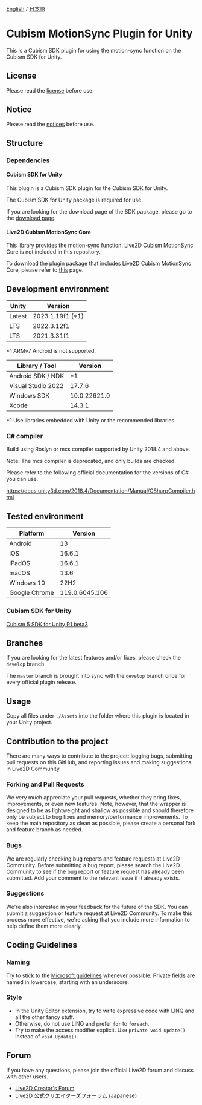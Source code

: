 [English](README.md) / [日本語](README.ja.md)


# Cubism MotionSync Plugin for Unity

This is a Cubism SDK plugin for using the motion-sync function on the Cubism SDK for Unity.

## License

Please read the [license](LICENSE.md) before use.

## Notice

Please read the [notices](NOTICE.md) before use.

## Structure

### Dependencies

#### Cubism SDK for Unity

This plugin is a Cubism SDK plugin for the Cubism SDK for Unity.

The Cubism SDK for Unity package is required for use.

If you are looking for the download page of the SDK package, please go to the [download page](https://www.live2d.com/download/cubism-sdk/download-unity/).

#### Live2D Cubism MotionSync Core

This library provides the motion-sync function. Live2D Cubism MotionSync Core is not included in this repository.

To download the plugin package that includes Live2D Cubism MotionSync Core, please refer to [this](https://www.live2d.com/sdk/download/motionsync/) page.

## Development environment

| Unity | Version |
| --- | --- |
| Latest | 2023.1.19f1 (*1) |
| LTS | 2022.3.12f1 |
| LTS | 2021.3.31f1 |

*1 ARMv7 Android is not supported.

| Library / Tool | Version |
| --- | --- |
| Android SDK / NDK | *1 |
| Visual Studio 2022 | 17.7.6 |
| Windows SDK | 10.0.22621.0 |
| Xcode | 14.3.1 |

*1 Use libraries embedded with Unity or the recommended libraries.

### C# compiler

Build using Roslyn or mcs compiler supported by Unity 2018.4 and above.

Note: The mcs compiler is deprecated, and only builds are checked.

Please refer to the following official documentation for the versions of C# you can use.

https://docs.unity3d.com/2018.4/Documentation/Manual/CSharpCompiler.html

## Tested environment

| Platform | Version |
| --- | --- |
| Android | 13 |
| iOS | 16.6.1 |
| iPadOS | 16.6.1 |
| macOS | 13.6 |
| Windows 10 | 22H2 |
| Google Chrome | 119.0.6045.106 |

### Cubism SDK for Unity

[Cubism 5 SDK for Unity R1 beta3](https://github.com/Live2D/CubismUnityComponents/releases/tag/5-r.1-beta.3)

## Branches

If you are looking for the latest features and/or fixes, please check the `develop` branch.

The `master` branch is brought into sync with the `develop` branch once for every official plugin release.

## Usage

Copy all files under `./Assets` into the folder where this plugin is located in your Unity project.

## Contribution to the project

There are many ways to contribute to the project: logging bugs, submitting pull requests on this GitHub, and reporting issues and making suggestions in Live2D Community.

### Forking and Pull Requests

We very much appreciate your pull requests, whether they bring fixes, improvements, or even new features. Note, however, that the wrapper is designed to be as lightweight and shallow as possible and should therefore only be subject to bug fixes and memory/performance improvements. To keep the main repository as clean as possible, please create a personal fork and feature branch as needed.

### Bugs

We are regularly checking bug reports and feature requests at Live2D Community. Before submitting a bug report, please search the Live2D Community to see if the bug report or feature request has already been submitted. Add your comment to the relevant issue if it already exists.

### Suggestions

We're also interested in your feedback for the future of the SDK. You can submit a suggestion or feature request at Live2D Community. To make this process more effective, we're asking that you include more information to help define them more clearly.

## Coding Guidelines

### Naming

Try to stick to the [Microsoft guidelines](https://msdn.microsoft.com/en-us/library/ms229002(v=vs.110).aspx) whenever possible. Private fields are named in lowercase, starting with an underscore.

### Style

- In the Unity Editor extension, try to write expressive code with LINQ and all the other fancy stuff.
- Otherwise, do not use LINQ and prefer `for` to `foreach`.
- Try to make the access modifier explicit. Use `private void Update()` instead of `void Update()`.

## Forum

If you have any questions, please join the official Live2D forum and discuss with other users.

- [Live2D Creator's Forum](https://community.live2d.com/)
- [Live2D 公式クリエイターズフォーラム (Japanese)](https://creatorsforum.live2d.com/)

